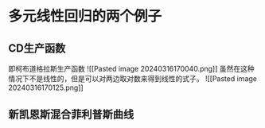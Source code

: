 # 多元线性回归的两个例子
## CD生产函数
即柯布道格拉斯生产函数
![[Pasted image 20240316170040.png]]
虽然在这种情况下不是线性的，但是可以对两边取对数来得到线性的式子。
![[Pasted image 20240316170125.png]]
## 新凯恩斯混合菲利普斯曲线


